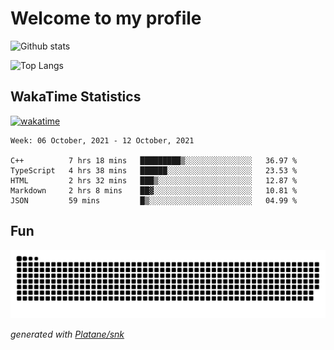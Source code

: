 # Welcome to my profile

![Github stats](https://github-readme-stats.vercel.app/api?username=xinthose&show_icons=true&theme=radical&count_private=true)

![Top Langs](https://github-readme-stats.vercel.app/api/top-langs/?username=xinthose)

## WakaTime Statistics

[![wakatime](https://wakatime.com/badge/user/82c377cd-a54c-404c-b7df-177b313ca539.svg)](https://wakatime.com/@82c377cd-a54c-404c-b7df-177b313ca539)

<!--START_SECTION:waka-->
```text
Week: 06 October, 2021 - 12 October, 2021

C++          7 hrs 18 mins   █████████▒░░░░░░░░░░░░░░░   36.97 % 
TypeScript   4 hrs 38 mins   ██████░░░░░░░░░░░░░░░░░░░   23.53 % 
HTML         2 hrs 32 mins   ███▒░░░░░░░░░░░░░░░░░░░░░   12.87 % 
Markdown     2 hrs 8 mins    ██▓░░░░░░░░░░░░░░░░░░░░░░   10.81 % 
JSON         59 mins         █▒░░░░░░░░░░░░░░░░░░░░░░░   04.99 % 
```
<!--END_SECTION:waka-->

## Fun
![github contribution grid snake animation](https://raw.githubusercontent.com/xinthose/xinthose/output/github-contribution-grid-snake.svg)

_generated with [Platane/snk](https://github.com/Platane/snk)_
